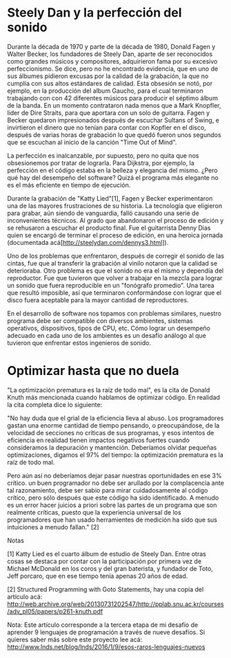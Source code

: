 # Steely Dan y la perfección del sonido

Durante la década de 1970 y parte de la década de 1980, Donald Fagen y Walter Becker, los fundadores de Steely Dan, aparte de ser reconocidos como grandes músicos y compositores, adquirieron fama por su excesivo perfeccionismo. Se dice, pero no he encontrado evidencia, que en uno de sus álbumes pidieron excusas por la calidad de la grabación, la que no cumplía con sus altos estándares de calidad. Esta obsesión se notó, por ejemplo, en la producción del album Gaucho, para el cual terminaron trabajando con  con 42 diferentes músicos para producir el séptimo álbum de la banda. En un momento contrataron nada menos que a Mark Knopfler, lider de Dire Straits, para que aportara con un solo de guitarra. Fagen y Becker quedaron impresionados después de escuchar Sultans of Swing, e invirtieron el dinero que no tenían para contar con Kopfler en el disco, después de varias horas de grabación lo que quedó fueron unos segundos que se escuchan al inicio de la canción "Time Out of Mind".

La perfección es inalcanzable, por supuesto, pero no quita que nos obsesionemos por tratar de lograrla. Para Dijkstra, por ejemplo, la perfección en el código estaba en la belleza y elegancia del mismo. ¿Pero qué hay del desempeño del software? Quizá el programa más elegante no es el más eficiente en tiempo de ejecución.

Durante la grabación de "Katty Lied"[1], Fagen y Becker experimentaron una de las mayores frustraciones de su historia. La tecnología que eligieron para grabar, aún siendo de vanguardia, falló causando una serie de inconvenientes técnicos. Al grado que abandonaron el proceso de edición y se rehusaron a escuchar el producto final. Fue el guitarrista Denny Dias quien se encargó de terminar el proceso de edición, en una heroica jornada (documentada acá[http://steelydan.com/dennys3.html]).

Uno de los problemas que enfrentaron, después de corregir el sonido de las cintas, fue que al transferir la grabación al vinilo notaron que la calidad se deterioraba. Otro problema es que el sonido no era el mismo y dependía del reproductor. Fue que tuvieron que volver a trabajar en la mezcla para lograr un sonido que fuera reproducible en un "fonógrafo promedio". Una tarea que resultó imposible, así que terminaron conformándose con lograr que el disco fuera aceptable para la mayor cantidad de reproductores.

En el desarrollo de software nos topamos con problemas similares, nuestro programa debe ser compatible con diversos ambientes, sistemas operativos, dispositivos, tipos de CPU, etc. Cómo lograr un desempeño adecuado en cada uno de los ambientes es un desafío análogo al que tuvieron que enfrentar estos ingenieros de sonido.

# Optimizar hasta que no duela

"La optimización prematura es la raíz de todo mal", es la cita de Donald Knuth más mencionada cuando hablamos de optimizar código. En realidad la cita completa dice lo siguiente:

"No hay duda que el grial de la eficiencia lleva al abuso. Los programadores gastan una enorme cantidad de tiempo pensando, o preocupándose, de la velocidad de secciones no críticas de sus programas, y esos intentos de eficiencia en realidad tienen impactos negativos fuertes cuando consideramos la depuración y mantención. Deberíamos olvidar pequeñas optimizaciones, digamos el 97% del tiempo: la optimización prematura es la raíz de todo mal. 

Pero aún así no deberíamos dejar pasar nuestras oportunidades en ese 3% crítico. un buen programador no debe ser arullado por la complacencia ante tal razonamiento, debe ser sabio para mirar cuidadosamente al código crítico, pero sólo después que este código ha sido identificado. A menudo es un error hacer juicios a priori sobre las partes de un programa que son realmente críticas, puesto que la experiencia universal de los programadores que han usado herramientes de medición ha sido que sus intuiciones a menudo fallan." [2]


Notas

[1] Katty Lied es el cuarto álbum de estudio de Steely Dan. Entre otras cosas se destaca por contar con la participación por primera vez de Michael McDonald en los coros y del gran baterista, y fundador de Toto, Jeff porcaro, que en ese tiempo tenía apenas 20 años de edad.

[2] Structured Programming with Goto Statements, hay una copia del artículo acá: http://web.archive.org/web/20130731202547/http://pplab.snu.ac.kr/courses/adv_pl05/papers/p261-knuth.pdf

Nota: Este artículo corresponde a la tercera etapa de mi desafío de aprender 9 lenguajes de programación a través de nueve desafíos. 
Si quieres saber más sobre este proyecto lee acá: http://www.lnds.net/blog/lnds/2016/1/9/esos-raros-lenguajes-nuevos

